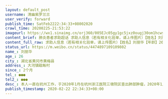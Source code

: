 ```yaml
---
layout: default_post
username: 清幽紫罗兰兰
user_verify: forward
publish_time: SatFeb2222:34:33+08002020
crawl_time: 20200225-21:53:22
imageurl: https://wx1.sinaimg.cn/orj360/005EJc05gy1gc5jxz0ougj30om1hcwyk.jpg
content_brief: 肺炎患者求助超话 求助人信息（若有相关化验单，请上传图片）【姓名】刘丽华【年龄】26【所在城市】湖北省黄冈市黄梅县【所在小区、社区】大河镇戢畈村【患病时间】2个月【联系方式】●●●【其他紧急联系人】●●●【病情描述】本人一直在杭州工作，于2020年1月在杭州浙江医院 ...全文
content_full_raw: 求助人信息（若有相关化验单，请上传图片）【姓名】刘丽华【年龄】26【所在城市】湖北省黄冈市黄梅县【所在小区、社区】大河镇戢畈村【患病时间】2个月【联系方式】●●●【其他紧急联系人】●●●【病情描述】本人一直在杭州工作，于2020年1月在杭州浙江医院三墩院区查出肺部肿瘤，2020年1月20号出院回老家过春节，预约了1月31号浙一医院的床位，准备入院进一步的治疗，奈何突来的疫情让我都进不了杭州，现求助于浙一医院能让我尽快的入院得到治疗
status_url: https://m.weibo.cn/status/4474897109109802
name_: 刘丽华
age_: 26
city_: 湖北省黄冈市黄梅县
address_: 大河镇戢畈村
since_: 2个月
tel_: ●●●
tel2_: ●●●
desc_: 本人一直在杭州工作，于2020年1月在杭州浙江医院三墩院区查出肺部肿瘤，2020年1月20号出院回老家过春节，预约了1月31号浙一医院的床位，准备入院进一步的治疗，奈何突来的疫情让我都进不了杭州，现求助于浙一医院能让我尽快的入院得到治疗
publish_timestamp: 2020-02-22 22:34:33+08:00
---
```


